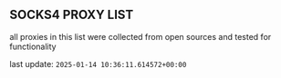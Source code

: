 ## SOCKS4 PROXY LIST

all proxies in this list were collected from open sources and tested for functionality

last update: `2025-01-14 10:36:11.614572+00:00`